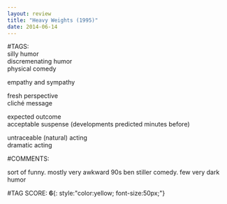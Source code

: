 ```yaml
---  
layout: review  
title: "Heavy Weights (1995)"  
date: 2014-06-14  
---  
```

  
#TAGS:  
silly humor  
discremenating humor  
physical comedy  
  
empathy and sympathy  
  
fresh perspective  
cliché message  
  
expected outcome  
acceptable suspense (developments predicted minutes before)  
  
untraceable (natural) acting  
dramatic acting  
  
#COMMENTS:  
  
sort of funny. mostly very awkward 90s ben stiller comedy. few very dark humor  
  
  
  
  
  
#TAG SCORE: **6**{: style:"color:yellow; font-size:50px;"}  
